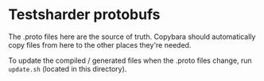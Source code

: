 # Testsharder protobufs

The .proto files here are the source of truth. Copybara should automatically
copy files from here to the other places they're needed.

To update the compiled / generated files when the .proto files change, run
`update.sh` (located in this directory).
